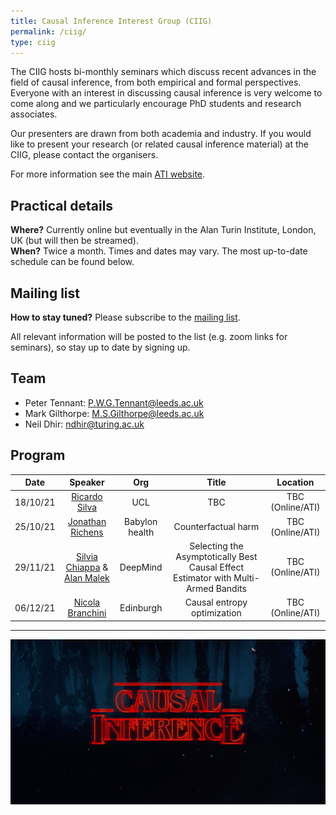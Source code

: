 ```yaml
---
title: Causal Inference Interest Group (CIIG)
permalink: /ciig/
type: ciig
---
```


The CIIG hosts bi-monthly seminars which discuss recent advances in the field of causal inference, from both empirical and formal perspectives. Everyone with an interest in discussing causal inference is very welcome to come along and we particularly encourage PhD students and research associates.

Our presenters are drawn from both academia and industry. If you would like to present your research (or related causal inference material) at the CIIG, please contact the organisers.

For more information see the main [ATI website](https://www.turing.ac.uk/research/interest-groups/causal-inference).

## Practical details

**Where?** Currently online but eventually in the Alan Turin Institute, London, UK (but will then be streamed).\
**When?** Twice a month. Times and dates may vary. The most up-to-date schedule can be found below.

## Mailing list

**How to stay tuned?** Please subscribe to the [mailing list](https://www.jiscmail.ac.uk/cgi-bin/wa-jisc.exe?SUBED1=CIIG&A=1).

All relevant information will be posted to the list (e.g. zoom links for seminars), so stay up to date by signing up.

## Team

- Peter Tennant: [P.W.G.Tennant@leeds.ac.uk](mailto:P.W.G.Tennant@leeds.ac.uk)
- Mark Gilthorpe: [M.S.Gilthorpe@leeds.ac.uk](mailto:M.S.Gilthorpe@leeds.ac.uk)
- Neil Dhir: [ndhir@turing.ac.uk](mailto:ndhir@turing.ac.uk)

## Program

| Date | Speaker | Org | Title | Location |
| :-: | :-: | :-: | :-: | :-: |
| 18/10/21| [Ricardo Silva](http://www.homepages.ucl.ac.uk/~ucgtrbd/) | UCL | TBC | TBC (Online/ATI) |
| 25/10/21| [Jonathan Richens](https://scholar.google.com/citations?user=VtfYF3EAAAAJ&hl=en) | Babylon health| Counterfactual harm | TBC (Online/ATI) |
| 29/11/21| [Silvia Chiappa](https://csilviavr.github.io/) & [Alan Malek](http://alanmalek.com/) | DeepMind | Selecting the Asymptotically Best Causal Effect Estimator with Multi-Armed Bandits | TBC (Online/ATI) |
| 06/12/21| [Nicola Branchini](https://nicola144.github.io/about.html) | Edinburgh | Causal entropy optimization | TBC (Online/ATI) |

---

![Causal inference is a strange thing](../images/causal-inference.png)